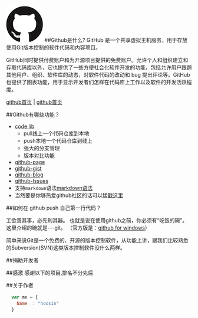 ![github](logo.png)
##Github是什么?
GitHub 是一个共享虚拟主机服务，用于存放使用Git版本控制的软件代码和内容项目。

GitHub同时提供付费账户和为开源项目提供的免费账户。允许个人和组织建立和存取代码库以外，它也提供了一些方便社会化软件开发的功能，包括允许用户跟踪其他用户、组织、软件库的动态，对软件代码的改动和 bug 提出评论等。GitHub也提供了图表功能，用于显示开发者们怎样在代码库上工作以及软件的开发活跃程度。

[github首页](http://github.com/hoosin "github首页") | 
[github首页](https://help.github.com/articles/github-glossary "官方文档")


##Github有哪些功能？

* [code lib](http://github.com)
    *  pull线上一个代码仓库到本地
    *  push本地一个代码仓库到线上
    *  强大的分支管理
    *  版本对比功能
* [github-page](http://hoosin.github.io/easyBtn/)
* [github-gist](https://gist.github.com/)
* [github-blog](https://github.com/blog)
* [github-Issues](https://github.com/hoosin/easyBtn/issues?state=closed)
* 支持`markdown`语法[markdown语法](https://github.com/hoosin/MarkDown)
* 当然要是你够热爱github社区的话可以[猛戳这里](http://shop.github.com/ "github-shop")

##如何在 github push 自己第一行代码？

工欲善其事，必先利其器。
也就是说在使用github之前，你必须有“吃饭的碗”。这里介绍的碗就是---git。 （官方版是：[github for windows](https://windows.github.com/)） 

简单来说Git是一个免费的、开源的版本控制软件，从功能上讲，跟我们比较熟悉的Subversion(SVN)这类版本控制软件没什么两样。

##捐助开发者
 

##感激
感谢以下的项目,排名不分先后

 

##关于作者

```javascript
  var me = {
    Name  : "hoosin"
  }
```